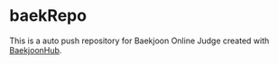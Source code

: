 # baekRepo
This is a auto push repository for Baekjoon Online Judge created with [BaekjoonHub](https://github.com/BaekjoonHub/BaekjoonHub).
